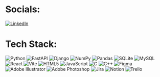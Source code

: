 # Socials:
[![LinkedIn](https://img.shields.io/badge/LinkedIn-%230077B5.svg?logo=linkedin&logoColor=white)](www.linkedin.com/in/kateryna-pikhovkina) 
<!-- [![Behance](https://img.shields.io/badge/Behance-1769ff?logo=behance&logoColor=white)](https://behance.net/ghostmariaac70) -->

# Tech Stack:
![Python](https://img.shields.io/badge/python-3670A0?style=flat&logo=python&logoColor=ffdd54) ![FastAPI](https://img.shields.io/badge/fastapi-%2300C7B7.svg?style=flat&logo=fastapi&logoColor=white) ![Django](https://img.shields.io/badge/django-%23092E20.svg?style=flat&logo=django&logoColor=white) ![NumPy](https://img.shields.io/badge/numpy-%23013243.svg?style=flat&logo=numpy&logoColor=white) ![Pandas](https://img.shields.io/badge/pandas-%23150458.svg?style=flat&logo=pandas&logoColor=white) ![SQLite](https://img.shields.io/badge/sqlite-%2307405e.svg?style=flat&logo=sqlite&logoColor=white) ![MySQL](https://img.shields.io/badge/mysql-4479A1.svg?style=flat&logo=mysql&logoColor=white) ![React](https://img.shields.io/badge/react-%2320232a.svg?style=flat&logo=react&logoColor=%2361DAFB) ![Vite](https://img.shields.io/badge/vite-%23646CFF.svg?style=flat&logo=vite&logoColor=white) ![HTML5](https://img.shields.io/badge/html5-%23E34F26.svg?style=flat&logo=html5&logoColor=white) ![JavaScript](https://img.shields.io/badge/javascript-%23323330.svg?style=flat&logo=javascript&logoColor=%23F7DF1E) ![C](https://img.shields.io/badge/c-%2300599C.svg?style=flat&logo=c&logoColor=white) ![C++](https://img.shields.io/badge/c++-%2300599C.svg?style=flat&logo=c%2B%2B&logoColor=white) ![Figma](https://img.shields.io/badge/figma-%23F24E1E.svg?style=flat&logo=figma&logoColor=white) ![Adobe Illustrator](https://img.shields.io/badge/adobe%20illustrator-%23FF9A00.svg?style=flat&logo=adobe%20illustrator&logoColor=white) ![Adobe Photoshop](https://img.shields.io/badge/adobe%20photoshop-%2331A8FF.svg?style=flat&logo=adobe%20photoshop&logoColor=white) ![Jira](https://img.shields.io/badge/jira-%230A0FFF.svg?style=flat&logo=jira&logoColor=white) ![Notion](https://img.shields.io/badge/Notion-%23000000.svg?style=flat&logo=notion&logoColor=white) ![Trello](https://img.shields.io/badge/Trello-%23026AA7.svg?style=flat&logo=Trello&logoColor=white)

<!-- # GitHub Stats:
![](https://github-readme-stats.vercel.app/api?username=ekaterinapikhovkina&theme=vue&hide_border=false&include_all_commits=false&count_private=false)<br/>
![](https://github-readme-streak-stats.herokuapp.com/?user=ekaterinapikhovkina&theme=vue&hide_border=false)<br/>
![](https://github-readme-stats.vercel.app/api/top-langs/?username=ekaterinapikhovkina&theme=vue&hide_border=false&include_all_commits=false&count_private=false&layout=compact) -->

<!-- Proudly created with GPRM ( https://gprm.itsvg.in ) -->
